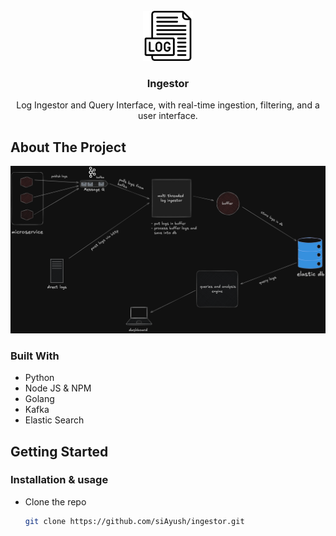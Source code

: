 <br />
<div align="center">
  <img src="./assets/log.png" alt="Logo" width="80" height="80">

  <h3 align="center">Ingestor</h3>

  <p align="center">
  Log Ingestor and Query Interface, with real-time ingestion,  filtering, and a user interface.
    <br />
  </p>
</div>

## About The Project

<img src="./assets/design.png" alt="Logo" >

### Built With

- Python
- Node JS & NPM
- Golang
- Kafka
- Elastic Search

<!-- GETTING STARTED -->

## Getting Started

### Installation & usage

- Clone the repo

  ```sh
  git clone https://github.com/siAyush/ingestor.git
  ```

